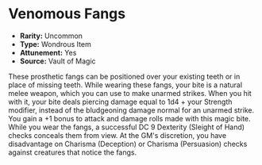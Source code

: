 # Venomous Fangs

- **Rarity:** Uncommon
- **Type:** Wondrous Item
- **Attunement:** Yes
- **Source:** Vault of Magic

These prosthetic fangs can be positioned over your existing teeth or in place of missing teeth. While wearing these fangs, your bite is a natural melee weapon, which you can use to make unarmed strikes. When you hit with it, your bite deals piercing damage equal to 1d4 + your Strength modifier, instead of the bludgeoning damage normal for an unarmed strike. You gain a +1 bonus to attack and damage rolls made with this magic bite. While you wear the fangs, a successful DC 9 Dexterity (Sleight of Hand) checks conceals them from view. At the GM's discretion, you have disadvantage on Charisma (Deception) or Charisma (Persuasion) checks against creatures that notice the fangs.
